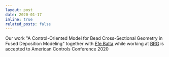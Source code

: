 ```yaml
---
layout: post
date: 2020-01-17 
inline: true
related_posts: false
---
```


Our work "A Control-Oriented Model for Bead Cross-Sectional Geometry in Fused Deposition Modeling" together with <a href="https://sites.google.com/view/efebalta">Efe Balta</a> while working at <a href="https://brg.engin.umich.edu">BRG</a> is accepted to American Controls Conference 2020
